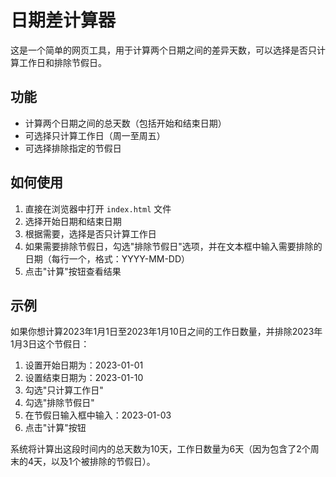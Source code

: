 # 日期差计算器

这是一个简单的网页工具，用于计算两个日期之间的差异天数，可以选择是否只计算工作日和排除节假日。

## 功能

- 计算两个日期之间的总天数（包括开始和结束日期）
- 可选择只计算工作日（周一至周五）
- 可选择排除指定的节假日

## 如何使用

1. 直接在浏览器中打开 `index.html` 文件
2. 选择开始日期和结束日期
3. 根据需要，选择是否只计算工作日
4. 如果需要排除节假日，勾选"排除节假日"选项，并在文本框中输入需要排除的日期（每行一个，格式：YYYY-MM-DD）
5. 点击"计算"按钮查看结果

## 示例

如果你想计算2023年1月1日至2023年1月10日之间的工作日数量，并排除2023年1月3日这个节假日：

1. 设置开始日期为：2023-01-01
2. 设置结束日期为：2023-01-10
3. 勾选"只计算工作日"
4. 勾选"排除节假日"
5. 在节假日输入框中输入：2023-01-03
6. 点击"计算"按钮

系统将计算出这段时间内的总天数为10天，工作日数量为6天（因为包含了2个周末的4天，以及1个被排除的节假日）。 